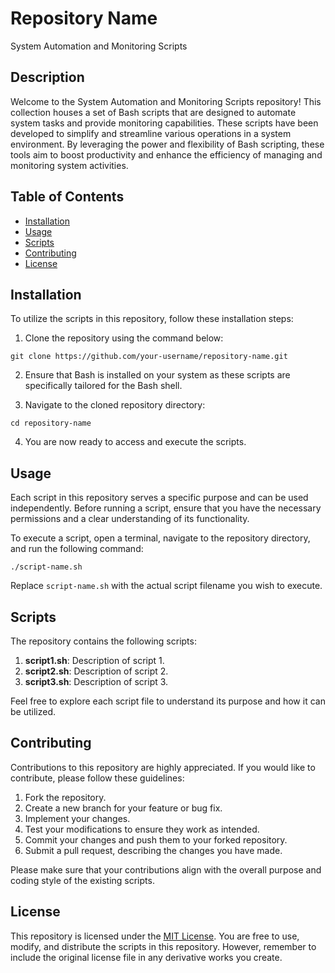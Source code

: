 # Repository Name

System Automation and Monitoring Scripts

## Description

Welcome to the System Automation and Monitoring Scripts repository! This collection houses a set of Bash scripts that are designed to automate system tasks and provide monitoring capabilities. These scripts have been developed to simplify and streamline various operations in a system environment. By leveraging the power and flexibility of Bash scripting, these tools aim to boost productivity and enhance the efficiency of managing and monitoring system activities.

## Table of Contents

- [Installation](#installation)
- [Usage](#usage)
- [Scripts](#scripts)
- [Contributing](#contributing)
- [License](#license)

## Installation

To utilize the scripts in this repository, follow these installation steps:

1. Clone the repository using the command below:
   
`git clone https://github.com/your-username/repository-name.git`


2. Ensure that Bash is installed on your system as these scripts are specifically tailored for the Bash shell.

3. Navigate to the cloned repository directory:

`cd repository-name`


4. You are now ready to access and execute the scripts.

## Usage

Each script in this repository serves a specific purpose and can be used independently. Before running a script, ensure that you have the necessary permissions and a clear understanding of its functionality.

To execute a script, open a terminal, navigate to the repository directory, and run the following command:

`./script-name.sh`


Replace `script-name.sh` with the actual script filename you wish to execute.

## Scripts

The repository contains the following scripts:

1. **script1.sh**: Description of script 1.
2. **script2.sh**: Description of script 2.
3. **script3.sh**: Description of script 3.

Feel free to explore each script file to understand its purpose and how it can be utilized.

## Contributing

Contributions to this repository are highly appreciated. If you would like to contribute, please follow these guidelines:

1. Fork the repository.
2. Create a new branch for your feature or bug fix.
3. Implement your changes.
4. Test your modifications to ensure they work as intended.
5. Commit your changes and push them to your forked repository.
6. Submit a pull request, describing the changes you have made.

Please make sure that your contributions align with the overall purpose and coding style of the existing scripts.

## License

This repository is licensed under the [MIT License](LICENSE). You are free to use, modify, and distribute the scripts in this repository. However, remember to include the original license file in any derivative works you create.

